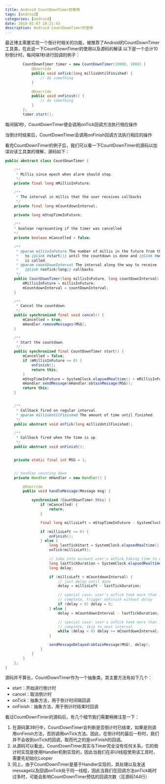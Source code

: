 ```yaml
---
title: Android CountDownTimer的使用
tags: [android]
categories: [android]
date: 2018-01-07 20:21:43
description: Android CountDownTimer的使用
---
```

最近博主需要实现一个倒计时相关的功能，被推荐了Android的CountDownTimer工具类，在此说一下CountDownTimer的使用以及源码的解读
以下是一个总计10秒倒计时，每间隔1秒进行回调的例子：


```java
        CountDownTimer timer = new CountDownTimer(10000, 1000) {
            @Override
            public void onTick(long millisUntilFinished) {
                // do something
            }

            @Override
            public void onFinish() {
                // do something
            }
        };
        timer.start();
```
每间隔1秒，CountDownTimer便会调用onTick回调方法执行相应操作

当倒计时结束后，CountDownTimer会调用onFinish回调方法执行相应的操作

看完CountDownTimer的例子后，我们可以看一下CountDownTimer的源码以加深对该工具类的理解，源码如下：


```java
public abstract class CountDownTimer {

    /**
     * Millis since epoch when alarm should stop.
     */
    private final long mMillisInFuture;

    /**
     * The interval in millis that the user receives callbacks
     */
    private final long mCountdownInterval;

    private long mStopTimeInFuture;
    
    /**
    * boolean representing if the timer was cancelled
    */
    private boolean mCancelled = false;

    /**
     * @param millisInFuture The number of millis in the future from the call
     *   to {@link #start()} until the countdown is done and {@link #onFinish()}
     *   is called.
     * @param countDownInterval The interval along the way to receive
     *   {@link #onTick(long)} callbacks.
     */
    public CountDownTimer(long millisInFuture, long countDownInterval) {
        mMillisInFuture = millisInFuture;
        mCountdownInterval = countDownInterval;
    }

    /**
     * Cancel the countdown.
     */
    public synchronized final void cancel() {
        mCancelled = true;
        mHandler.removeMessages(MSG);
    }

    /**
     * Start the countdown.
     */
    public synchronized final CountDownTimer start() {
        mCancelled = false;
        if (mMillisInFuture <= 0) {
            onFinish();
            return this;
        }
        mStopTimeInFuture = SystemClock.elapsedRealtime() + mMillisInFuture;
        mHandler.sendMessage(mHandler.obtainMessage(MSG));
        return this;
    }


    /**
     * Callback fired on regular interval.
     * @param millisUntilFinished The amount of time until finished.
     */
    public abstract void onTick(long millisUntilFinished);

    /**
     * Callback fired when the time is up.
     */
    public abstract void onFinish();


    private static final int MSG = 1;


    // handles counting down
    private Handler mHandler = new Handler() {

        @Override
        public void handleMessage(Message msg) {

            synchronized (CountDownTimer.this) {
                if (mCancelled) {
                    return;
                }

                final long millisLeft = mStopTimeInFuture - SystemClock.elapsedRealtime();

                if (millisLeft <= 0) {
                    onFinish();
                } else {
                    long lastTickStart = SystemClock.elapsedRealtime();
                    onTick(millisLeft);

                    // take into account user's onTick taking time to execute
                    long lastTickDuration = SystemClock.elapsedRealtime() - lastTickStart;
                    long delay;

                    if (millisLeft < mCountdownInterval) {
                        // just delay until done
                        delay = millisLeft - lastTickDuration;

                        // special case: user's onTick took more than interval to
                        // complete, trigger onFinish without delay
                        if (delay < 0) delay = 0;
                    } else {
                        delay = mCountdownInterval - lastTickDuration;

                        // special case: user's onTick took more than interval to
                        // complete, skip to next interval
                        while (delay < 0) delay += mCountdownInterval;
                    }

                    sendMessageDelayed(obtainMessage(MSG), delay);
                }
            }
        }
    };
}

```


源码并不算长，CountDownTimer作为一个抽象类，其主要方法有如下几个：


- start：开始进行倒计时
- cancel：取消倒计时
- onTick：抽象方法，用于倒计时间隔回调
- onFinish：抽象方法，用于倒计时结束时回调

看过CountDownTimer的源码后，有几个细节我们需要稍微注意一下：

1. 在源码第38行中，CountDownTimer会判断是否倒计时已结束，如果是则调用onFinish方法，否则调用onTick方法。因此，在倒计时的最后一秒时，我们并不会收到onTick的回调，取而代之的是onFinish的回调。
2. 从源码可以看出，CountDownTimer其实与Timer完全没有任何关系，它的倒计时实现是使用Handler机制实现的，因此当我们在非UI线程使用该工具时，需要先初始化Looper
3. 同上，由于CountDownTimer是基于Handler实现的，其处理以及发送message以及回调onTick处于同一线程，因此当我们在回调方法onTick耗时过多时，可能会影响CountDownTimer预估的回调次数（见源码144行）





